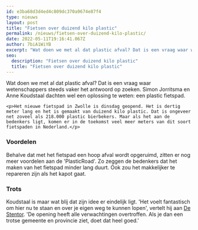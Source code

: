 ```yaml
---
id: e3ba68d3d4ed4c809dc370a9674e87f4
type: nieuws
layout: post
title: "Fietsen over duizend kilo plastic"
permalink: /nieuws/fietsen-over-duizend-kilo-plastic/
date: 2022-05-11T19:16:41.067Z
author: 7biA1WiYB
excerpt: "Wat doen we met al dat plastic afval? Dat is een vraag waar wetenschappers steeds vaker het antwoord op zoeken. Simon Jorritsma en Anne Koudstaal dachten wel een oplossing te weten: een plastic fietspad.   "
seo:
  description: "Fietsen over duizend kilo plastic"
  title: "Fietsen over duizend kilo plastic"
---
```

Wat doen we met al dat plastic afval? Dat is een vraag waar wetenschappers steeds vaker het antwoord op zoeken. Simon Jorritsma en Anne Koudstaal dachten wel een oplossing te weten: een plastic fietspad.   

    <p>Het nieuwe fietspad in Zwolle is dinsdag geopend. Het is dertig meter lang en het is gemaakt van duizend kilo plastic. Dat is ongeveer net zoveel als 218.000 plastic bierbekers. Maar als het aan de bedenkers ligt, komen er in de toekomst veel meer meters van dit soort fietspaden in Nederland.</p>
<h3>Voordelen</h3>
<p>Behalve dat met het fietspad een hoop afval wordt opgeruimd, zitten er nog meer voordelen aan de 'PlasticRoad'. Zo zeggen de bedenkers dat het maken van het fietspad minder lang duurt. Ook zou het makkelijker te repareren zijn als het kapot gaat.</p>
<h3>Trots</h3>
<p>Koudstaal is maar wat blij dat zijn idee er eindelijk ligt. 'Het voelt fantastisch om hier nu te staan en over je eigen weg te kunnen lopen', vertelt hij aan <a href="https://www.destentor.nl/zwolle/fietspadprimeur-zwolle-fietst-over-220-000-plastic-bierglazen~ac64c8c5/">De Stentor</a>. 'De opening heeft alle verwachtingen overtroffen. Als je dan een trotse gemeente en provincie ziet, doet dat heel goed.'</p>  
